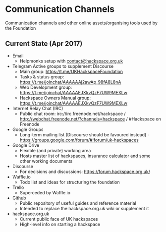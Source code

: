 # Communication Channels

Communication channels and other online assets/organising tools used by the Foundation

## Current State (Apr 2017)

* Email
    * Helpmonks setup with contact@hackspace.org.uk
* Telegram
    Active groups to supplement Discourse
    * Main group: https://t.me/UKHackspaceFoundation
    * Tasks & status group: https://t.me/joinchat/AAAAAAj2awAp_98fA8L8nA
    * Web Development group: https://t.me/joinchat/AAAAAEJXkvQzF7UW9MEXLw
    * Hackspace Owners Manual group: https://t.me/joinchat/AAAAAEJXkvQzF7UW9MEXLw
* Internet Relay Chat (IRC)
    * Public chat room: irc://irc.freenode.net/hackspace / http://webchat.freenode.net/?channels=hackspace / #Hackspace on Freenode 
* Google Groups
    * Long-term mailing list (Discourse should be favoured instead) - https://groups.google.com/forum/#!forum/uk-hackspaces
* Google Drive
    * Flexible (and private) working area
    * Hosts master list of hackspaces, insurance calculator and some other working documents
* Discourse
    * For decisions and discussions: https://forum.hackspace.org.uk/
* Waffle.io
    * Todo list and ideas for structuring the foundation
* Trello
    * Superceded by Waffle.io
* Github
    * Public repository of useful guides and reference material
    * Intended to replace the hackspace.org.uk wiki or supplement it
* hackspace.org.uk 
    * Current public face of UK hackspaces
    * High-level info on starting a hackspace


